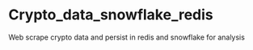 # Crypto_data_snowflake_redis
Web scrape crypto data and persist in redis and snowflake for analysis
